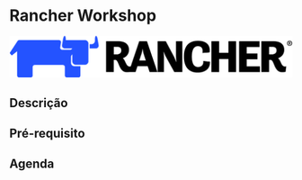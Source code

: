 # Rancher Workshop
![alt text](https://github.com/SUSEBrSalesEngineer/rancher-workshop/blob/main/img/rancher-logo-horiz-color.png)
## Descrição
## Pré-requisito
## Agenda

